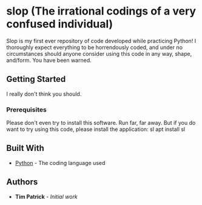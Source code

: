 # slop (The irrational codings of a very confused individual)

Slop is my first ever repository of code developed while practicing Python! 
I thoroughly expect everything to be horrendously coded, and under no circumstances should
anyone consider using this code in any way, shape, and/form. You have been warned.

## Getting Started

I really don't think you should.

### Prerequisites

Please don't even try to install this software. Run far, far away.
But if you do want to try using this code, please install the application: sl
apt install sl

## Built With

* [Python](https://www.python.org/) - The coding language used

## Authors

* **Tim Patrick** - *Initial work*
